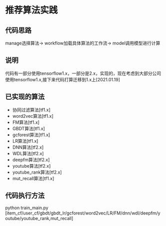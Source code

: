 # 推荐算法实践

## 代码思路

manage选择算法-> workflow加载具体算法的工作流-> model调用模型进行计算

## 说明
代码有一部分使用tensorflow1.x，一部分是2.x，实现的，现在考虑到大部分公司使用tensorflow1.x,接下来代码打算迁移到1.x上[2021.01.19]

## 已实现的算法

- 协同过滤算法[tf1.x]
- word2vec算法[tf1.x]
- FM算法[tf1.x]
- GBDT算法[tf1.x]
- gcforest算法[tf1.x]
- LR算法[tf1.x]
- DNN算法[tf2.x]
- WDL算法[tf2.x]
- deepfm算法[tf2.x]
- youtube算法[tf2.x]
- youtube_rank算法[tf2.x]
- mut_recall算法[tf1.x]



## 代码执行方法

python train_main.py [item_cf/user_cf/gbdt/gbdt_lr/gcforest/word2vec/LR/FM/dnn/wdl/deepfm/youtube/youtube_rank,mut_recall]
